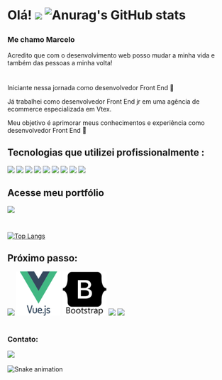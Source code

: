 #   <p> Olá! <img src="https://c.tenor.com/FfkOnaJiADQAAAAC/the-mandalorian-luke-skywalker.gif"   width='100'/> ![Anurag's GitHub stats](https://github-readme-stats.vercel.app/api?username=Riquecelo&show_icons=true&theme=&hide=issues) <p/>

### Me chamo Marcelo 
Acredito que com o desenvolvimento web posso mudar a minha vida e também das pessoas a minha volta!
#
Iniciante nessa jornada como desenvolvedor Front End 🚀

Já trabalhei como desenvolvedor Front End jr em uma agência de ecommerce especializada em Vtex.

Meu objetivo é aprimorar meus conhecimentos e experiência como desenvolvedor Front End :dart:

## Tecnologias que utilizei profissionalmente : ##
<!-- in your header -->

<img src="https://img.shields.io/badge/-HTML5-black?style=for-the-badge&logo=html5&color=e0e0e0" width='102'/> <img src="https://img.shields.io/badge/-CSS3-black?style=for-the-badge&logo=css3&color=e0e0e0&logoColor=1572B6" width='88'/>
<img src="https://img.shields.io/badge/-SASS-Gray?style=for-the-badge&logo=sass&color=e0e0e0" width='90'/>
<img src="https://img.shields.io/badge/-JavaScript-black?style=for-the-badge&logo=javascript&color=e0e0e0" width='144'/>
<img src="https://img.shields.io/badge/-Jquery-Gray?style=for-the-badge&logo=jquery&color=e0e0e0&logoColor=0769AD" width='110'/>
<img src="https://img.shields.io/badge/-React-Gray?style=for-the-badge&logo=react&color=e0e0e0" width='100'/>
<img src="https://img.shields.io/badge/-Nodejs-Gray?style=for-the-badge&logo=nodedotjs&color=e0e0e0" width='110'/>
<img src="https://img.shields.io/badge/-Git-black?style=for-the-badge&logo=Git&color=e0e0e0" width='78'/>
<img src="https://img.shields.io/badge/-Vtex-Gray?style=for-the-badge&logo=vtex&color=e0e0e0&logoColor=ED125F" width='89'/>

               

## Acesse meu portfólio
[![](https://img.shields.io/badge/ACESSAR%20-site-blue?style=for-the-badge&logo=googlechrome)](https://riquecelo.github.io/Portfolio/)

#
[![Top Langs](https://github-readme-stats.vercel.app/api/top-langs/?username=Riquecelo)](https://github.com/Riquecelo/github-readme-stats) 



## Próximo passo: ##
<img src="https://cdn.jsdelivr.net/gh/devicons/devicon/icons/react/react-original-wordmark.svg" heigth='100' width='100'/> <img src="https://raw.githubusercontent.com/devicons/devicon/master/icons/vuejs/vuejs-original-wordmark.svg" heigth='100' width='100'/> <img src="https://raw.githubusercontent.com/devicons/devicon/master/icons/bootstrap/bootstrap-plain-wordmark.svg" heigth='100' width='100'/> <img src="https://cdn.jsdelivr.net/gh/devicons/devicon/icons/nodejs/nodejs-original-wordmark.svg" heigth='150' width='150'/> <img src="https://cdn.jsdelivr.net/gh/devicons/devicon/icons/python/python-original.svg" heigth='100' width='100'/>

# 
### Contato:   

<a href="https://www.linkedin.com/in/marcelosantos11" > 
  <img src="https://img.shields.io/badge/linkedin-%230077B5.svg?style=for-the-badge&logo=linkedin&logoColor=white"> 
</a>


<div>

 ![Snake animation](https://github.com/Riquecelo/Riquecelo/blob/output/github-contribution-grid-snake.svg)

</div>

